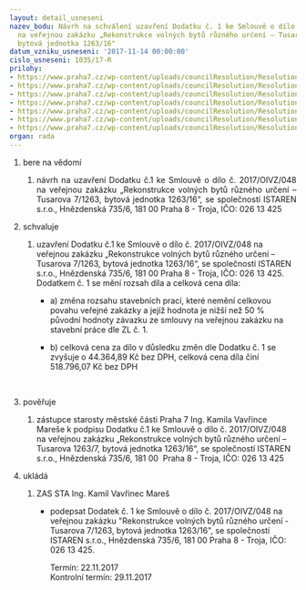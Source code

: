 ```yaml
---
layout: detail_usneseni
nazev_bodu: Návrh na schválení uzavření Dodatku č. 1 ke Smlouvě o dílo č. 2017/OIVZ/048
  na veřejnou zakázku „Rekonstrukce volných bytů různého určení – Tusarova 7/1263,
  bytová jednotka 1263/16"
datum_vzniku_usneseni: '2017-11-14 00:00:00'
cislo_usneseni: 1035/17-R
prilohy:
- https://www.praha7.cz/wp-content/uploads/councilResolution/Resolutions/29479/export/1Duvodovazprava~268490.docx
- https://www.praha7.cz/wp-content/uploads/councilResolution/Resolutions/29479/export/3Dodatekc1navrh~268488.doc
- https://www.praha7.cz/wp-content/uploads/councilResolution/Resolutions/29479/export/4Prilohac1a~268487.pdf
- https://www.praha7.cz/wp-content/uploads/councilResolution/Resolutions/29479/export/5Smlouvaodilopuvodni~268486.docx
- https://www.praha7.cz/wp-content/uploads/councilResolution/Resolutions/29479/export/6UdajezRegistruplatcuDPH~268485.pdf
- https://www.praha7.cz/wp-content/uploads/councilResolution/Resolutions/29479/export/7VypiszORISTARENsro~268484.pdf
- https://www.praha7.cz/wp-content/uploads/councilResolution/Resolutions/29479/export/export~294863.pdf
organ: rada
---
```

<ol class="urzList_view" id="urzList">
<li class="urzClass1" id=""><span name="1">bere na vědomí</span> 
<ol class="urzOlClass">
<li class="urzClass2" style="TEXT-ALIGN: justify" id=""><span><p style="TEXT-ALIGN: justify" data-mce-style="text-align: justify;">návrh na&nbsp;uzavření Dodatku č.1 ke Smlouvě o dílo č. 2017/OIVZ/048 na veřejnou zakázku&nbsp;„Rekonstrukce volných bytů různého určení – Tusarova 7/1263, bytová jednotka 1263/16“, se společností ISTAREN s.r.o., Hnězdenská 735/6, 181 00 Praha 8 - Troja, IČO: 026 13 425<br></p></span></li></ol></li>

<li class="urzClass1" id=""><span name="24">schvaluje</span> 
<ol class="urzOlClass" id="">
<li class="urzClass2" style="text-align: left;" id=""><span><p>uzavření Dodatku č.1 ke Smlouvě o dílo č. 2017/OIVZ/048 na veřejnou zakázku „Rekonstrukce volných bytů různého určení – Tusarova 7/1263, bytová jednotka 1263/16“, se společností ISTAREN s.r.o., Hnězdenská 735/6, 181 00 Praha 8 - Troja, IČO: 026 13 425. Dodatkem č. 1 se mění rozsah díla a celková cena díla:</p></span><ul class="urzUlClass" id=""><li style="text-align: left;" id="" class="urzClass3"><span><p>a) změna rozsahu stavebních prací, které nemění celkovou povahu veřejné zakázky a jejíž hodnota je nižší než 50 % původní hodnoty závazku ze smlouvy na veřejnou zakázku na stavební práce dle ZL č. 1. <br></p></span></li><li style="text-align: left;" id="" class="urzClass3"><span><p>b) celková cena za dílo v důsledku změn dle Dodatku č. 1 se zvyšuje o 44.364,89 Kč bez DPH, celková cena díla činí 518.796,07 Kč bez DPH<br></p><p><br></p></span></li></ul></li>
</ol></li>

<li class="urzClass1" id=""><span name="16">pověřuje</span> 
<ol class="urzOlClass" id="">
<li class="urzClass2" style="TEXT-ALIGN: left" id=""><span><p>zástupce starosty městské části Praha 7 Ing. Kamila Vavřince Mareše k podpisu Dodatku č.1 ke Smlouvě o dílo č. 2017/OIVZ/048 na veřejnou zakázku „Rekonstrukce volných bytů různého určení – Tusarova 1263/7, bytová jednotka 1263/16“, se společností ISTAREN s.r.o., Hnězdenská 735/6, 181 00&nbsp; Praha 8 - Troja, IČO: 026 13 425<br></p></span>
</li>
</ol></li><li class="urzClass1" id="urzUkoly"><span name="1">ukládá</span><ol class="urzOlClass"><li class="urzClass2"><span><p>ZAS STA Ing. Kamil Vavřinec Mareš</p></span><ul class="urzUlClass"><li class="urzClass3"><span><p>podepsat Dodatek č. 1 ke Smlouvě o dílo č. 2017/OIVZ/048 na veřejnou zakázku "Rekonstrukce volných bytů různého určení - Tusarova 7/1263, bytová jednotka 1263/16", se společností ISTAREN s.r.o., Hnězdenská 735/6, 181 00  Praha 8 - Troja, IČO: 026 13 425.</p></span><span class="urzUkolTermin">  Termín:&nbsp;22.11.2017</span><div class="urzUkolTermin">  Kontrolní termín:&nbsp;29.11.2017</div></li></ul></li></ol></li>
</ol>